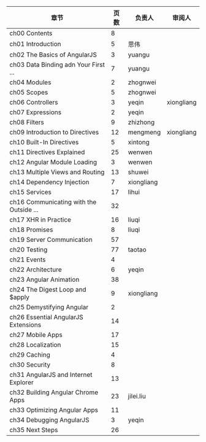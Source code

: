 章节                                       | 页数   | 负责人          | 审阅人
------------------------------------------ | ------ | --------------- | -----------------
ch00 Contents                              | 8      |                 | 
ch01 Introduction                          | 5      | 思伟            |
ch02 The Basics of AngularJS               | 3      | yuangu          |
ch03 Data Binding adn Your First ...       | 7      | yuangu          |
ch04 Modules                               | 2      | zhognwei        |
ch05 Scopes                                | 5      | zhognwei        |
ch06 Controllers                           | 3      | yeqin           | xiongliang
ch07 Expressions                           | 2      | yeqin           |
ch08 Filters                               | 9      | zhizhong        |
ch09 Introduction to Directives            | 12     | mengmeng        | xiongliang
ch10 Built-In Directives                   | 5      | xintong         |
ch11 Directives Explained                  | 25     | wenwen          |
ch12 Angular Module Loading                | 3      | wenwen          |
ch13 Multiple Views and Routing            | 13     | shuwei          |
ch14 Dependency Injection                  | 7      | xiongliang      |
ch15 Services                              | 17     | lihui           |
ch16 Communicating with the Outside ...    | 32     |                 |
ch17 XHR in Practice                       | 16     | liuqi           |
ch18 Promises                              | 8      | liuqi           |
ch19 Server Communication                  | 57     |                 |
ch20 Testing                               | 77     | taotao          |
ch21 Events                                | 4      |                 |
ch22 Architecture                          | 6      | yeqin           |
ch23 Angular Animation                     | 38     |                 |
ch24 The Digest Loop and $apply            | 9      | xiongliang      |
ch25 Demystifying Angular                  | 2      |                 |
ch26 Essential AngularJS Extensions        | 14     |                 |
ch27 Mobile Apps                           | 17     |                 |
ch28 Localization                          | 15     |                 |
ch29 Caching                               | 4      |                 |
ch30 Security                              | 8      |                 |
ch31 AngularJS and Internet Explorer       | 13     |                 |
ch32 Building Angular Chrome Apps          | 23     | jilei.liu       |
ch33 Optimizing Angular Apps               | 11     |                 |
ch34 Debugging AngularJS                   | 3      | yeqin           |
ch35 Next Steps                            | 26     |                 |
